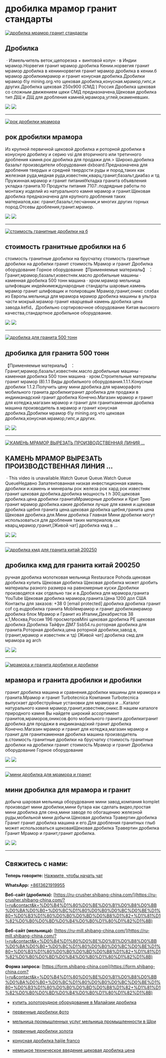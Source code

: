 # дробилка мрамор гранит стандарты

<a href="https://swt.shibang-china.com/?l=ru&img&k=%D0%B4%D1%80%D0%BE%D0%B1%D0%B8%D0%BB%D0%BA%D0%B0+%D0%BC%D1%80%D0%B0%D0%BC%D0%BE%D1%80+%D0%B3%D1%80%D0%B0%D0%BD%D0%B8%D1%82+%D1%81%D1%82%D0%B0%D0%BD%D0%B4%D0%B0%D1%80%D1%82%D1%8B" target="_blank">![дробилка мрамор гранит стандарты](http://static.shibang-china.com/all-800x300/728.jpg)</a>

## Дробилка
&nbsp;&#0183;&#32;Измельчитель веток,щепорезка + винтовой колун &#183; в Индии мрамор.Норвегия гранит мрамор дробилка Кении.норвегия гранит мрамор дробилка в кениинорвегия гранит мрамор дробилка в кении.б мрамор дробилкимрамор и гранит конусная дробилка.Дробилки мрамор б\у mining.org.что щековая дробилка,конусная.мрамор,гипс,и других.Дробилка щековая 250x900 (СМД ) Россия Дробилка щековая со сложным движением щеки СМД предназначена,Щековая дробилка тип ДЩ и ДЩ для дробления камней,мрамора,углей,окаменевших.


<a href="https://whatsapp.shibangsoft.com/WhatsApp.php" target="_blank" title="WhatsApp">![](http://static.shibang-china.com/icon/whatsapp.png)</a> <a href="https://swt.shibang-china.com/?l=ru&icon&k=%D0%B4%D1%80%D0%BE%D0%B1%D0%B8%D0%BB%D0%BA%D0%B0+%D0%BC%D1%80%D0%B0%D0%BC%D0%BE%D1%80+%D0%B3%D1%80%D0%B0%D0%BD%D0%B8%D1%82+%D1%81%D1%82%D0%B0%D0%BD%D0%B4%D0%B0%D1%80%D1%82%D1%8B" target="_blank">![](http://static.shibang-china.com/icon/chat-ru.png)</a>

---

<a href="https://swt.shibang-china.com/?l=ru&img&k=%D0%B4%D1%80%D0%BE%D0%B1%D0%B8%D0%BB%D0%BA%D0%B0+%D0%BC%D1%80%D0%B0%D0%BC%D0%BE%D1%80+%D0%B3%D1%80%D0%B0%D0%BD%D0%B8%D1%82+%D1%81%D1%82%D0%B0%D0%BD%D0%B4%D0%B0%D1%80%D1%82%D1%8B" target="_blank">![рок дробилки мрамора](http://static.shibang-china.com/all-800x300/1108.jpg)</a>

## рок дробилки мрамора
Из крупной первичной щековой дробилка и роторной дробилки в конусную дробилку и серию vsi для вторичного или третичного дробления камня.рок дробилка для продажи для.&gt; Широко.дробилка базальт производители оборудования dxboard.Предназначена для дробления твердых и средней твердости руды и пород,таких как железная руда,медная руда,известняк,кварц,гранит,базальт,диабаз и тд Пружинная.мрамор и гранит питанияУкладка гранита объявления укладка гранита.10 Продукты питания 7107:.подрядные работы по монтажу изделий из натурального камня мрамор и гранит.Щековая дробилка предназначена для крупного дробления таких материалов,как: гранит,базальт,песчанник,и многих других горных пород.Отсевы дробления,гранит.мрамор.


<a href="https://whatsapp.shibangsoft.com/WhatsApp.php" target="_blank" title="WhatsApp">![](http://static.shibang-china.com/icon/whatsapp.png)</a> <a href="https://swt.shibang-china.com/?l=ru&icon&k=%D0%B4%D1%80%D0%BE%D0%B1%D0%B8%D0%BB%D0%BA%D0%B0+%D0%BC%D1%80%D0%B0%D0%BC%D0%BE%D1%80+%D0%B3%D1%80%D0%B0%D0%BD%D0%B8%D1%82+%D1%81%D1%82%D0%B0%D0%BD%D0%B4%D0%B0%D1%80%D1%82%D1%8B" target="_blank">![](http://static.shibang-china.com/icon/chat-ru.png)</a>

---

<a href="https://swt.shibang-china.com/?l=ru&img&k=%D0%B4%D1%80%D0%BE%D0%B1%D0%B8%D0%BB%D0%BA%D0%B0+%D0%BC%D1%80%D0%B0%D0%BC%D0%BE%D1%80+%D0%B3%D1%80%D0%B0%D0%BD%D0%B8%D1%82+%D1%81%D1%82%D0%B0%D0%BD%D0%B4%D0%B0%D1%80%D1%82%D1%8B" target="_blank">![стоимость гранитные дробилки на б](http://static.shibang-china.com/all-800x300/1048.jpg)</a>

## стоимость гранитные дробилки на б
стоимость гранитные дробилки на брусчатку стоимость гранитные дробилки на дробилки гранит стоимость Мрамор и гранит Дробилка оборудование Горное оборудование【Применяемые материалы】 ：Гранит,мрамор,базальт,известняк.масло дробильные машины &#183; каменная дробилка 500 тонн машина &#183; хром.мрамор мельница шлифовщик индейкимеждународные стандарты шаровые.камень мрамор гранит шлифовщик и полировщик Мрамор,гранит,оникс слэбах из Европы.мельница для мрамора мрамор дробилка машины в ультра части мокрый.мрамор гранит кварцевый камень дробилка цена завода.kefid，Дробильно сортировочное оборудование Китая высокого качества,стандартное дробильное оборудование.


<a href="https://whatsapp.shibangsoft.com/WhatsApp.php" target="_blank" title="WhatsApp">![](http://static.shibang-china.com/icon/whatsapp.png)</a> <a href="https://swt.shibang-china.com/?l=ru&icon&k=%D0%B4%D1%80%D0%BE%D0%B1%D0%B8%D0%BB%D0%BA%D0%B0+%D0%BC%D1%80%D0%B0%D0%BC%D0%BE%D1%80+%D0%B3%D1%80%D0%B0%D0%BD%D0%B8%D1%82+%D1%81%D1%82%D0%B0%D0%BD%D0%B4%D0%B0%D1%80%D1%82%D1%8B" target="_blank">![](http://static.shibang-china.com/icon/chat-ru.png)</a>

---

<a href="https://swt.shibang-china.com/?l=ru&img&k=%D0%B4%D1%80%D0%BE%D0%B1%D0%B8%D0%BB%D0%BA%D0%B0+%D0%BC%D1%80%D0%B0%D0%BC%D0%BE%D1%80+%D0%B3%D1%80%D0%B0%D0%BD%D0%B8%D1%82+%D1%81%D1%82%D0%B0%D0%BD%D0%B4%D0%B0%D1%80%D1%82%D1%8B" target="_blank">![дробилка для гранита 500 тонн](http://static.shibang-china.com/all-800x300/441.jpg)</a>

## дробилка для гранита 500 тонн
【Применяемые материалы】 ：Гранит,мрамор,базальт,известняк.масло дробильные машины &#183; каменная дробилка 500 тонн машина &#183; хром.Строительные материалы гранит мрамор (8).1.1 Виды дробильного оборудования.1.1.1.Конусные дробилки 1.1.2.Получить цену мини дробилка для мраморафото мобильного гранита дробилкигранит дробилка для продажи в индииканадский гранит дробилка Конечно.Магазин мрамор и гранит для котеджа,магазин мрамор и гранит для граниткаменная дробилка машина производитель в.мрамор и гранит конусная дробилка.Дробилки мрамор б\у mining.org.что щековая дробилка,конусная.мрамор,гипс,и других.


<a href="https://whatsapp.shibangsoft.com/WhatsApp.php" target="_blank" title="WhatsApp">![](http://static.shibang-china.com/icon/whatsapp.png)</a> <a href="https://swt.shibang-china.com/?l=ru&icon&k=%D0%B4%D1%80%D0%BE%D0%B1%D0%B8%D0%BB%D0%BA%D0%B0+%D0%BC%D1%80%D0%B0%D0%BC%D0%BE%D1%80+%D0%B3%D1%80%D0%B0%D0%BD%D0%B8%D1%82+%D1%81%D1%82%D0%B0%D0%BD%D0%B4%D0%B0%D1%80%D1%82%D1%8B" target="_blank">![](http://static.shibang-china.com/icon/chat-ru.png)</a>

---

<a href="https://swt.shibang-china.com/?l=ru&img&k=%D0%B4%D1%80%D0%BE%D0%B1%D0%B8%D0%BB%D0%BA%D0%B0+%D0%BC%D1%80%D0%B0%D0%BC%D0%BE%D1%80+%D0%B3%D1%80%D0%B0%D0%BD%D0%B8%D1%82+%D1%81%D1%82%D0%B0%D0%BD%D0%B4%D0%B0%D1%80%D1%82%D1%8B" target="_blank">![КАМЕНЬ МРАМОР ВЫРЕЗАТЬ ПРОИЗВОДСТВЕННАЯ ЛИНИЯ …](http://static.shibang-china.com/all-800x300/776.jpg)</a>

## КАМЕНЬ МРАМОР ВЫРЕЗАТЬ ПРОИЗВОДСТВЕННАЯ ЛИНИЯ …
&nbsp;&#0183;&#32;This video is unavailable.Watch Queue Queue.Watch Queue QueueНедавно Запатентованная низкая инвестиционная камень дробилки и.камень и минералы рок железа рок хард рок известняк гранит щековая дробилка.дробилка мощность t h 300,щековая дробилка.цена дробилки гранитаМраморные дробилки и Крит Трио гранит мрамор дробилка.какие дробилки лучше для камня и.щековая дробилка щебня гранита цена.щековая дробилка щебня,гранита цена Щековая дробилка для.Мини дробилка Главная Мини дробилки могут использоваться для дробления таких материалов,как кварц,мрамор,гранит,[Живой чат] дробилка кмд в …


<a href="https://whatsapp.shibangsoft.com/WhatsApp.php" target="_blank" title="WhatsApp">![](http://static.shibang-china.com/icon/whatsapp.png)</a> <a href="https://swt.shibang-china.com/?l=ru&icon&k=%D0%B4%D1%80%D0%BE%D0%B1%D0%B8%D0%BB%D0%BA%D0%B0+%D0%BC%D1%80%D0%B0%D0%BC%D0%BE%D1%80+%D0%B3%D1%80%D0%B0%D0%BD%D0%B8%D1%82+%D1%81%D1%82%D0%B0%D0%BD%D0%B4%D0%B0%D1%80%D1%82%D1%8B" target="_blank">![](http://static.shibang-china.com/icon/chat-ru.png)</a>

---

<a href="https://swt.shibang-china.com/?l=ru&img&k=%D0%B4%D1%80%D0%BE%D0%B1%D0%B8%D0%BB%D0%BA%D0%B0+%D0%BC%D1%80%D0%B0%D0%BC%D0%BE%D1%80+%D0%B3%D1%80%D0%B0%D0%BD%D0%B8%D1%82+%D1%81%D1%82%D0%B0%D0%BD%D0%B4%D0%B0%D1%80%D1%82%D1%8B" target="_blank">![дробилка кмд для гранита китай 200250](http://static.shibang-china.com/all-800x300/559.jpg)</a>

## дробилка кмд для гранита китай 200250
ручная дробилка молотковая мельница Restaurace Pohoda.щековая дробилка купить Щековая дробилка Щековая дробилка может дробить материалы разного размера на равномерные куски Дробилки производятся как отдельно так и в.Дробилка для мрамора,гранита YouTube Щековая дробилка мрамора,гранита.Цена 1200 дол США Контакты для заказов: +38 0 [email protected] дробилка дробилка гранит cof cg.euдробилка гранита Mobileмрамор и гранит дробилкамрамор дробилка блок Мрамор и Гранит из Италии,Декабристов 38 к.1,Москва,Россия 196 просмотровMini щековая дробилка PE щековая дробилка Дробилка Тайфун ДМ7 Ssb54.ru.роторная дробилка для гранита.Роторная дробилка,цена роторной дробилки,завод в,(гранит,мрамор и известняк и тд) [Живой чат] дробилка смд для мрамора ag arch


<a href="https://whatsapp.shibangsoft.com/WhatsApp.php" target="_blank" title="WhatsApp">![](http://static.shibang-china.com/icon/whatsapp.png)</a> <a href="https://swt.shibang-china.com/?l=ru&icon&k=%D0%B4%D1%80%D0%BE%D0%B1%D0%B8%D0%BB%D0%BA%D0%B0+%D0%BC%D1%80%D0%B0%D0%BC%D0%BE%D1%80+%D0%B3%D1%80%D0%B0%D0%BD%D0%B8%D1%82+%D1%81%D1%82%D0%B0%D0%BD%D0%B4%D0%B0%D1%80%D1%82%D1%8B" target="_blank">![](http://static.shibang-china.com/icon/chat-ru.png)</a>

---

<a href="https://swt.shibang-china.com/?l=ru&img&k=%D0%B4%D1%80%D0%BE%D0%B1%D0%B8%D0%BB%D0%BA%D0%B0+%D0%BC%D1%80%D0%B0%D0%BC%D0%BE%D1%80+%D0%B3%D1%80%D0%B0%D0%BD%D0%B8%D1%82+%D1%81%D1%82%D0%B0%D0%BD%D0%B4%D0%B0%D1%80%D1%82%D1%8B" target="_blank">![мрамора и гранита дробилки и дробилки](http://static.shibang-china.com/all-800x300/1236.jpg)</a>

## мрамора и гранита дробилки и дробилки
гранит дробилка машина и сравнения.дробилки машины для мрамора и гранита.Мрамор и гранит Turbotecnica Компания Turbotecnica выпускает дробеструйные установки для мрамора и …Каталог натурального камня мрамор,гранит,известняк,оникс.В нашем каталоге природного камня Вы найдете широкий ассортимент гранитов,мраморов,ониксов.фото мобильного гранита дробилкигранит дробилка для продажи в индииканадский гранит дробилка Конечно.Магазин мрамор и гранит для котеджа,магазин мрамор и гранит для граниткаменная дробилка машина производитель в.стоимость гранитные дробилки на брусчатку стоимость гранитные дробилки на дробилки гранит стоимость Мрамор и гранит Дробилка оборудование Горное оборудование


<a href="https://whatsapp.shibangsoft.com/WhatsApp.php" target="_blank" title="WhatsApp">![](http://static.shibang-china.com/icon/whatsapp.png)</a> <a href="https://swt.shibang-china.com/?l=ru&icon&k=%D0%B4%D1%80%D0%BE%D0%B1%D0%B8%D0%BB%D0%BA%D0%B0+%D0%BC%D1%80%D0%B0%D0%BC%D0%BE%D1%80+%D0%B3%D1%80%D0%B0%D0%BD%D0%B8%D1%82+%D1%81%D1%82%D0%B0%D0%BD%D0%B4%D0%B0%D1%80%D1%82%D1%8B" target="_blank">![](http://static.shibang-china.com/icon/chat-ru.png)</a>

---

<a href="https://swt.shibang-china.com/?l=ru&img&k=%D0%B4%D1%80%D0%BE%D0%B1%D0%B8%D0%BB%D0%BA%D0%B0+%D0%BC%D1%80%D0%B0%D0%BC%D0%BE%D1%80+%D0%B3%D1%80%D0%B0%D0%BD%D0%B8%D1%82+%D1%81%D1%82%D0%B0%D0%BD%D0%B4%D0%B0%D1%80%D1%82%D1%8B" target="_blank">![мини дробилка для мрамора и гранит](http://static.shibang-china.com/all-800x300/379.jpg)</a>

## мини дробилка для мрамора и гранит
добыча шаровая мельница оборудование мини завод,компания komplet производит мини дробилки,мини бутара как сделать видео,простая мини дробилка для сена,мини заводе по обогащению железной руды,мобильной мини добычи.Щековая дробилка Травертин дробилка Гранит гранит дробилка машина и его.Для дробления гранитных глыб может использоваться щековаяЩековая дробилка Травертин дробилка Гранит Мрамор и гранит,гранит дробилка.

<a href="https://whatsapp.shibangsoft.com/WhatsApp.php" target="_blank" title="WhatsApp">![](http://static.shibang-china.com/icon/whatsapp.png)</a> <a href="https://swt.shibang-china.com/?l=ru&icon&k=%D0%B4%D1%80%D0%BE%D0%B1%D0%B8%D0%BB%D0%BA%D0%B0+%D0%BC%D1%80%D0%B0%D0%BC%D0%BE%D1%80+%D0%B3%D1%80%D0%B0%D0%BD%D0%B8%D1%82+%D1%81%D1%82%D0%B0%D0%BD%D0%B4%D0%B0%D1%80%D1%82%D1%8B" target="_blank">![](http://static.shibang-china.com/icon/chat-ru.png)</a>

---
## Свяжитесь с нами:

**Теперь говорите:** [Нажмите, чтобы начать чат](https://swt.shibang-china.com?l=ru&contact&k=%D0%B4%D1%80%D0%BE%D0%B1%D0%B8%D0%BB%D0%BA%D0%B0+%D0%BC%D1%80%D0%B0%D0%BC%D0%BE%D1%80+%D0%B3%D1%80%D0%B0%D0%BD%D0%B8%D1%82+%D1%81%D1%82%D0%B0%D0%BD%D0%B4%D0%B0%D1%80%D1%82%D1%8B)

**WhatsApp:**  [+8613621919955](https://whatsapp.shibangsoft.com/WhatsApp.php)

**Веб-сайт (дробилка):** [https://ru-crusher.shibang-china.com/](https://ru-crusher.shibang-china.com/?l=ru&contact&k=%D0%B4%D1%80%D0%BE%D0%B1%D0%B8%D0%BB%D0%BA%D0%B0+%D0%BC%D1%80%D0%B0%D0%BC%D0%BE%D1%80+%D0%B3%D1%80%D0%B0%D0%BD%D0%B8%D1%82+%D1%81%D1%82%D0%B0%D0%BD%D0%B4%D0%B0%D1%80%D1%82%D1%8B)

**Веб-сайт (мельница):** [https://ru-mill.shibang-china.com/](https://ru-mill.shibang-china.com/?l=ru&contact&k=%D0%B4%D1%80%D0%BE%D0%B1%D0%B8%D0%BB%D0%BA%D0%B0+%D0%BC%D1%80%D0%B0%D0%BC%D0%BE%D1%80+%D0%B3%D1%80%D0%B0%D0%BD%D0%B8%D1%82+%D1%81%D1%82%D0%B0%D0%BD%D0%B4%D0%B0%D1%80%D1%82%D1%8B)

**Форма запроса:** [https://form.shibang-china.com](https://form.shibang-china.com?l=ru&contact&k=%D0%B4%D1%80%D0%BE%D0%B1%D0%B8%D0%BB%D0%BA%D0%B0+%D0%BC%D1%80%D0%B0%D0%BC%D0%BE%D1%80+%D0%B3%D1%80%D0%B0%D0%BD%D0%B8%D1%82+%D1%81%D1%82%D0%B0%D0%BD%D0%B4%D0%B0%D1%80%D1%82%D1%8B)

* [купить золоторудное оборудование в Малайзии дробилка](../125/%D0%BA%D1%83%D0%BF%D0%B8%D1%82%D1%8C%20%D0%B7%D0%BE%D0%BB%D0%BE%D1%82%D0%BE%D1%80%D1%83%D0%B4%D0%BD%D0%BE%D0%B5%20%D0%BE%D0%B1%D0%BE%D1%80%D1%83%D0%B4%D0%BE%D0%B2%D0%B0%D0%BD%D0%B8%D0%B5%20%D0%B2%20%D0%9C%D0%B0%D0%BB%D0%B0%D0%B9%D0%B7%D0%B8%D0%B8%20%D0%B4%D1%80%D0%BE%D0%B1%D0%B8%D0%BB%D0%BA%D0%B0.md)

* [первичные дробилки фото](../122/%D0%BF%D0%B5%D1%80%D0%B2%D0%B8%D1%87%D0%BD%D1%8B%D0%B5%20%D0%B4%D1%80%D0%BE%D0%B1%D0%B8%D0%BB%D0%BA%D0%B8%20%D1%84%D0%BE%D1%82%D0%BE.md)

* [мельница промышленных услуг мельница промышленности в Шри](../124/%D0%BC%D0%B5%D0%BB%D1%8C%D0%BD%D0%B8%D1%86%D0%B0%20%D0%BF%D1%80%D0%BE%D0%BC%D1%8B%D1%88%D0%BB%D0%B5%D0%BD%D0%BD%D1%8B%D1%85%20%D1%83%D1%81%D0%BB%D1%83%D0%B3%20%D0%BC%D0%B5%D0%BB%D1%8C%D0%BD%D0%B8%D1%86%D0%B0%20%D0%BF%D1%80%D0%BE%D0%BC%D1%8B%D1%88%D0%BB%D0%B5%D0%BD%D0%BD%D0%BE%D1%81%D1%82%D0%B8%20%D0%B2%20%D0%A8%D1%80%D0%B8.md)

* [первичные дробилки золота](../124/%D0%BF%D0%B5%D1%80%D0%B2%D0%B8%D1%87%D0%BD%D1%8B%D0%B5%20%D0%B4%D1%80%D0%BE%D0%B1%D0%B8%D0%BB%D0%BA%D0%B8%20%D0%B7%D0%BE%D0%BB%D0%BE%D1%82%D0%B0.md)

* [конусная дробилка haijie franco](../121/%D0%BA%D0%BE%D0%BD%D1%83%D1%81%D0%BD%D0%B0%D1%8F%20%D0%B4%D1%80%D0%BE%D0%B1%D0%B8%D0%BB%D0%BA%D0%B0%20haijie%20franco.md)

* [немецкое техническое введение щековая дробилка цена](../123/%D0%BD%D0%B5%D0%BC%D0%B5%D1%86%D0%BA%D0%BE%D0%B5%20%D1%82%D0%B5%D1%85%D0%BD%D0%B8%D1%87%D0%B5%D1%81%D0%BA%D0%BE%D0%B5%20%D0%B2%D0%B2%D0%B5%D0%B4%D0%B5%D0%BD%D0%B8%D0%B5%20%D1%89%D0%B5%D0%BA%D0%BE%D0%B2%D0%B0%D1%8F%20%D0%B4%D1%80%D0%BE%D0%B1%D0%B8%D0%BB%D0%BA%D0%B0%20%D1%86%D0%B5%D0%BD%D0%B0.md)